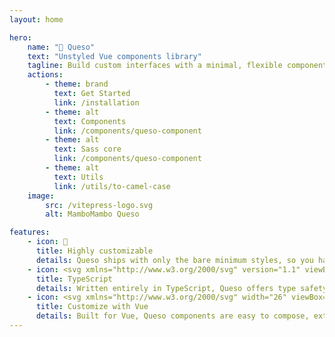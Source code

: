 ```yaml
---
layout: home

hero:
    name: "🧀 Queso"
    text: "Unstyled Vue components library"
    tagline: Build custom interfaces with a minimal, flexible component library for Vue.js
    actions:
        - theme: brand
          text: Get Started
          link: /installation
        - theme: alt
          text: Components
          link: /components/queso-component
        - theme: alt
          text: Sass core
          link: /components/queso-component
        - theme: alt
          text: Utils
          link: /utils/to-camel-case
    image:
        src: /vitepress-logo.svg
        alt: MamboMambo Queso

features:
    - icon: 🎨
      title: Highly customizable
      details: Queso ships with only the bare minimum styles, so you have total freedom to design, theme, and integrate components into any design system or brand.
    - icon: <svg xmlns="http://www.w3.org/2000/svg" version="1.1" viewBox="0 0 754 754"><rect x="165.5" y="165.5" width="423" height="423" rx="50" ry="50" fill="#3178c6"/><path d="M427.3,502.1v41.4c6.7,3.4,14.7,6,23.9,7.8,9.2,1.7,18.9,2.6,29,2.6s19.3-.9,28.3-2.8c8.9-1.9,16.7-5,23.5-9.4,6.7-4.4,12-10,16-17.1,3.9-7,5.9-15.7,5.9-26s-1.1-14.1-3.4-19.7-5.5-10.7-9.7-15.1c-4.2-4.4-9.3-8.3-15.2-11.8-5.9-3.5-12.6-6.8-20-9.9-5.4-2.2-10.3-4.4-14.6-6.5-4.3-2.1-8-4.3-11-6.5-3-2.2-5.3-4.5-7-7-1.6-2.5-2.5-5.2-2.5-8.3s.7-5.4,2.2-7.7,3.5-4.2,6.2-5.9c2.7-1.6,5.9-2.9,9.8-3.8,3.9-.9,8.2-1.4,12.9-1.4s7.1.3,10.9.8c3.8.5,7.7,1.3,11.6,2.4,3.9,1.1,7.6,2.4,11.3,4.1,3.7,1.6,7,3.5,10.1,5.7v-38.6c-6.3-2.4-13.2-4.2-20.6-5.4s-16-1.7-25.7-1.7-19.1,1.1-27.9,3.2-16.5,5.4-23.2,9.9c-6.7,4.5-12,10.2-15.8,17.1-3.9,6.9-5.8,15.2-5.8,24.9s3.6,22.8,10.7,31.5c7.1,8.7,17.9,16.1,32.4,22.1,5.7,2.3,11,4.6,15.9,6.8s9.2,4.6,12.7,7c3.6,2.4,6.4,5,8.5,7.9,2.1,2.8,3.1,6.1,3.1,9.7s-.6,5.1-1.9,7.4-3.3,4.3-5.9,5.9-5.9,3-9.8,3.9c-3.9.9-8.5,1.4-13.8,1.4-9,0-17.8-1.6-26.6-4.7-8.8-3.1-16.9-7.9-24.4-14.2h0ZM357.8,400.2h53.1v-33.9h-147.9v33.9h52.8v151.1h42v-151.1Z" fill="#fff" fill-rule="evenodd"/></svg>
      title: TypeScript
      details: Written entirely in TypeScript, Queso offers type safety, smart autocompletion, and a reliable developer experience for any Vue project.
    - icon: <svg xmlns="http://www.w3.org/2000/svg" width="26" viewBox="0 0 256 220.8"><path fill="#41B883" d="M204.8 0H256L128 220.8 0 0h97.92L128 51.2 157.44 0h47.36Z"/><path fill="#41B883" d="m0 0 128 220.8L256 0h-51.2L128 132.48 50.56 0H0Z"/><path fill="#35495E" d="M50.56 0 128 133.12 204.8 0h-47.36L128 51.2 97.92 0H50.56Z"/></svg>
      title: Customize with Vue
      details: Built for Vue, Queso components are easy to compose, extend, and integrate—leveraging Vue’s reactivity and slot system for dynamic, interactive UIs.
---
```

